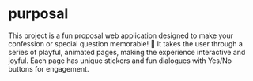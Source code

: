 # purposal
This project is a fun proposal web application designed to make your confession or special question memorable! 🥰 It takes the user through a series of playful, animated pages, making the experience interactive and joyful. Each page has unique stickers and fun dialogues with Yes/No buttons for engagement.
